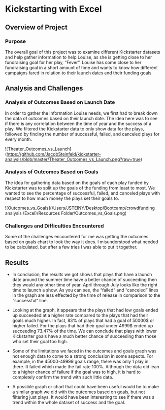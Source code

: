 # Kickstarting with Excel

## Overview of Project

### Purpose
The overall goal of this project was to examine different Kickstarter datasets and help gather information to help Louise, as she is getting close to her fundraising goal for her play, “Fever”. Louise has come close to her fundraising goal in a short amount of time and wants to know how different campaigns fared in relation to their launch dates and their funding goals.
## Analysis and Challenges

### Analysis of Outcomes Based on Launch Date
In order to gather the information Louise needs, we first had to break down the data of outcomes based on their launch date. The idea here was to see if there is any correlation between the time of year and the success of a play. We filtered the Kickstarter data to only show data for the plays, followed by finding the number of successful, failed, and canceled plays for every month.
 ![Theater_Outcomes_vs_Launch] (https://github.com/JacobSteinfeld/kickstarter-analysis/blob/master/Theater_Outcomes_vs_Launch.png?raw=true)
### Analysis of Outcomes Based on Goals
The idea for gathering data based on the goals of each play funded by Kickstarter was to split up the goals of the funding from least to most. We wanted to see the percentage of successful, failed, and canceled plays with respect to how much money the plays set their goals to. 

![Outcomes_vs_Goals](/Users/JSTEINY/Desktop/Bootcamp/crowdfunding analysis (Excel)/Resources Folder/Outcomes_vs_Goals.png)


### Challenges and Difficulties Encountered
Some of the challenges encountered for me was getting the outcomes based on goals chart to look the way it does. I misunderstood what needed to be calculated, but after a few tries I was able to put it together.
## Results

- In conclusion, the results we got shows that plays that have a launch date around the summer time have a better chance of succeeding then they would any other time of year. April through July looks like the right time to launch a show.  As you can see, the “failed” and “canceled” lines in the graph are less effected by the time of release in comparison to the “successful” line. 

- Looking at the graph, it appears that the plays that had low goals ended up succeeded at a higher rate compared to the plays that had their goals much higher. In fact, 83% of plays that had a goal of 50000$ or higher failed. For the plays that had their goal under 4999$ ended up succeeding 73.47% of the time. We can conclude that plays with lower Kickstarter goals have a much better chance of succeeding than those who set their goal too high.

- Some of the limitations we faced in the outcomes and goals graph was not enough data to come to a strong conclusion in some aspects. For example, in the 45000-49999 goals range, there was only 1 play in there. It failed which made the fail rate 100%. Although the data did lean to a higher chance of failure if the goal was to high, it is hard to completely confirm the trend with such little data.

- A possible graph or chart that could have been useful would be to make a similar graph we did with the outcomes based on goals, but not filtering just plays. It would have been interesting to see if there was a trend within the whole dataset of success and the goal. 